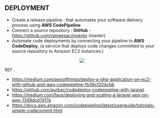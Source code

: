 ## DEPLOYMENT ##

* Create a release pipeline : that automates your software delivery process using  **AWS CodePipeline**
* Connect a source repository : **GitHub** - https://github.com/rameesac/invento (master)
* Automate code deployments by connecting your pipeline to **AWS CodeDeploy**, (a service that deploys code changes committed to your source repository to Amazon EC2 instances.)

<p align="center">
<img src="https://invento.s3.amazonaws.com/misc/continuos-deployment-aws.png">
<p>

REF : 

* https://medium.com/awsofthings/deploy-a-php-application-on-ec2-with-github-and-aws-codepipeline-fb38cf204cbb
* https://github.com/aurbac/codedeploy-codepipeline-with-laravel
* https://medium.com/faun/deploying-and-scaling-a-laravel-app-on-aws-1349dcd7d17a
* https://docs.aws.amazon.com/codepipeline/latest/userguide/tutorials-simple-codecommit.html
